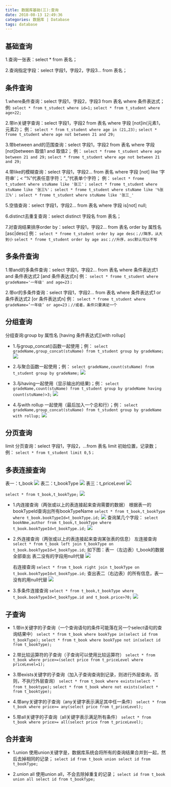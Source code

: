 ```yaml
---
title: 数据库基础(三):查询
date: 2018-08-13 12:49:36
categories: 数据库 | Database
tags: database
---
```

## 基础查询

1.查询一张表：select * from 表名；

2.查询指定字段：select 字段1，字段2，字段3... from 表名；

## 条件查询
1.where条件查询：select 字段1，字段2，字段3 from 表名 where 条件表达式；
例:
`select * from t_studect where id=1;`
`select * from t_student where age>22;`

2.带in关键字查询：select 字段1，字段2 from 表名 where 字段 [not]in(元素1，元素2)；
例：
`select * from t_student where age in (21,23);`
`select * frome t_student where age not between 21 and 29;`

3.带between and的范围查询：select 字段1，字段2 from 表名 where 字段 [not]between 取值1 and 取值2；
例：
`select * frome t_student where age between 21 and 29;`
`select * frome t_student where age not between 21 and 29;`

4.带like的模糊查询：select 字段1，字段2… from 表名 where 字段 [not] like ‘字符串’；<
“%”代表任意字符；“_”代表单个字符；
例：
`select * frome t_student where stuName like '张三'；`
`select * frome t_student where stuName like '张三%'；`
`select * frome t_student where stuName like '%张三%'；`
`select * frome t_student where stuName like '张三_'`

5.空值查询：select 字段1，字段2… from 表名 where 字段  is[not] null;

6.distinct去重复查询：select distinct 字段名 from 表名；

7.对查询结果排序order by：select 字段1，字段2… from 表名 order by 属性名 [asc|desc]
例：
`select * frome t_student order by age desc；//降序，从大到小`
`select * frome t_student order by age asc；//升序，asc默认可以不写`

## 多条件查询
1.带and的多条件查询：select 字段1，字段2… from 表名 where 条件表达式1 and 条件表达式2 [and 条件表达式n]
例：
`select * frome t_student where gradeName='一年级' and age=23；`

2.带or的多条件查询：select 字段1，字段2… from 表名 where 条件表达式1 or 条件表达式2 [or 条件表达式n]
例：
`select * frome t_student where gradeName=’一年级’ or age=23；//或者，条件只要满足一个`

## 分组查询
分组查询:group by 属性名 [having 条件表达式][with rollup]

- 1.与group_concat()函数一起使用；例：
`select gradeName,group_concat(stuName) from t_student group by gradeName;`
![](https://i.imgur.com/lAI0UMv.png)

- 2.与聚合函数一起使用；例：
`select gradeName,count(stuName) from t_student group by gradeName;`
![](https://i.imgur.com/cvzRAO5.png)

- 3.与having一起使用（显示输出的结果)；例：
`select gradeName,count(stuName) from t_student group by gradeName having count(stuName)>3;`
![](https://i.imgur.com/Jd8eTvh.png)

- 4.与with rollup 一起使用（最后加入一个总和行）；例：
`select gradeName,group_concat(stuName) from t_student group by gradeName with rollup;`
![](https://i.imgur.com/mX5qbfP.png)

## 分页查询
limit 分页查询：select 字段1，字段2，…from 表名 limit 初始位置，记录数；
例：
`select * from t_student limit 0,5；`

## 多表连接查询
表一：t_book
![](https://i.imgur.com/rT0u5XC.png)
表二：t_bookType
![](https://i.imgur.com/Nm4vlpK.png)
表三：t_priceLevel
![](https://i.imgur.com/jEUZQPS.png)

`select * from t_book,t_bookType;`
![](https://i.imgur.com/BFFzDw6.png)

- 1.内连接查询（两张或以上的表连接起来查询需要的数据）
根据表一的bookTypeId查询出所有bookTypeName
`select * from t_book,t_bookType where t_book.bookTypeId=t_bookType.id;`
![](https://i.imgur.com/SrvlHlw.png)
查询某几个字段：
`select bookNme,author from t_book,t_bookType where t_book.bookTypeId=t_bookType.id;`
![](https://i.imgur.com/u9ysxxo.png)

- 2.外连接查询（两张或以上的表连接起来查询某张表的信息）
	左连接查询
`select * from t_book left join t_bookType on t_book.bookTypeId=t_bookType.id;`
如下图：表一（左边表）t_book的数据全部查出 表二没有的字段用null代替
![](https://i.imgur.com/Tcm5dbz.png)

	右连接查询
`select * from t_book right join t_bookType on t_book.bookTypeId=t_bookType.id;`
查出表二（右边表）的所有信息，表一没有的用null代替
![](https://i.imgur.com/IsflZBa.png)

- 3.多条件连接查询
`select * from t_book,t_bookType where t_book.bookTypeId=t_bookType.id and t_book.price>70;`
![](https://i.imgur.com/lyn1Iym.png)

## 子查询
- 1.带in关键字的子查询（一个查询语句的条件可能落在另一个select语句的查询结果中）
`select * from t_book where bookType in(select id from t_bookType);`
`select * from t_book where bookType not in(select id from t_bookType);`

- 2.带比较运算符的子查询（子查询可以使用比较运算符）
`select * from t_book where price>=(select price from t_priceLevel where priceLevel=1);`

- 3.带exists关键字的子查询（加入子查询查询到记录，则进行外层查询，否则，不执行外层查询）
`select * from t_book where exists(select * from t_booktype);`
`select * from t_book where not exists(select * from t_booktype);`

- 4.带any关键字的子查询（any关键字表示满足其中任一条件）
`select * from t_book where price>= any(select price from t_priceLevel);`

- 5.带all关键字的子查询（all关键字表示满足所有条件）
`select * from t_book where price>= all(select price from t_priceLevel);`

## 合并查询
- 1.union
使用union关键字是，数据库系统会将所有的查询结果合并到一起，然后去掉相同的记录；
`select id from t_book union select id from t_bookType;`

- 2.union all
使用union all，不会去除掉重复的记录；
`select id from t_book union all select id from t_bookType;`
